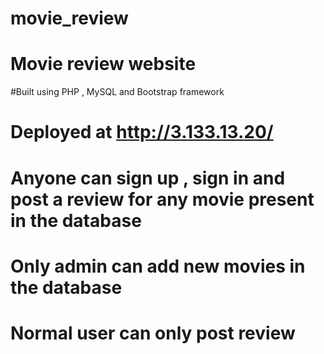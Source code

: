 # movie_review

# Movie review website 

#Built using PHP , MySQL and Bootstrap framework

# Deployed at http://3.133.13.20/

# Anyone can sign up , sign in and post a review for any movie present in the database

# Only admin can add new movies in the database

# Normal user can only post review 
